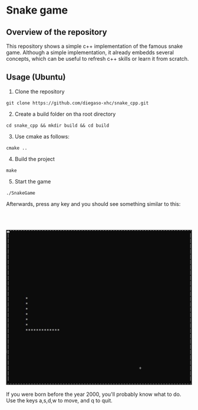 # Snake game

## Overview of the repository

This repository shows a simple c++ implementation of the famous snake game. Although a simple implementation, it already embedds several concepts, which can be useful to refresh c++ skills or learn it from scratch.

## Usage (Ubuntu)

1. Clone the repository

```
git clone https://github.com/diegaso-xhc/snake_cpp.git
```

2. Create a build folder on tha root directory

```
cd snake_cpp && mkdir build && cd build
```

3. Use cmake as follows:

```
cmake .. 
```

4. Build the project

```
make
```

5. Start the game

```
./SnakeGame
```

Afterwards, press any key and you should see something similar to this:

<br />
<br /> 
<p align="center">
   <img src="/Visualizations/snake_sample.PNG" width="700" />
</p>

If you were born before the year 2000, you'll probably know what to do. Use the keys a,s,d,w to move, and q to quit.
